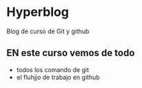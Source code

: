 # Hyperblog
Blog de curso de Git y github


## EN este curso vemos de todo
* todos los comando de git
* el fluhjjo de trabajo en github